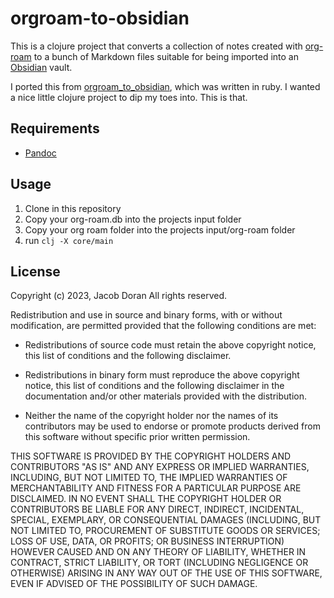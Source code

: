 # orgroam-to-obsidian

This is a clojure project that converts a collection of notes created with
[org-roam](https://www.orgroam.com/) to a bunch of Markdown files suitable for being
imported into an [Obsidian](https://obsidian.md) vault.

I ported this from [orgroam_to_obsidian](https://github.com/goshatch/orgroam_to_obsidian),
which was written in ruby. I wanted a nice little clojure project to dip my toes
into. This is that.

## Requirements

- [Pandoc](https://pandoc.org/)

## Usage

1. Clone in this repository
3. Copy your org-roam.db into the projects input folder
4. Copy your org roam folder into the projects input/org-roam folder
6. run ```clj -X core/main```

## License

Copyright (c) 2023, Jacob Doran
All rights reserved.

Redistribution and use in source and binary forms, with or without
modification, are permitted provided that the following conditions are met:

* Redistributions of source code must retain the above copyright notice, this
  list of conditions and the following disclaimer.

* Redistributions in binary form must reproduce the above copyright notice,
  this list of conditions and the following disclaimer in the documentation
  and/or other materials provided with the distribution.

* Neither the name of the copyright holder nor the names of its
  contributors may be used to endorse or promote products derived from
  this software without specific prior written permission.

THIS SOFTWARE IS PROVIDED BY THE COPYRIGHT HOLDERS AND CONTRIBUTORS "AS IS"
AND ANY EXPRESS OR IMPLIED WARRANTIES, INCLUDING, BUT NOT LIMITED TO, THE
IMPLIED WARRANTIES OF MERCHANTABILITY AND FITNESS FOR A PARTICULAR PURPOSE ARE
DISCLAIMED. IN NO EVENT SHALL THE COPYRIGHT HOLDER OR CONTRIBUTORS BE LIABLE
FOR ANY DIRECT, INDIRECT, INCIDENTAL, SPECIAL, EXEMPLARY, OR CONSEQUENTIAL
DAMAGES (INCLUDING, BUT NOT LIMITED TO, PROCUREMENT OF SUBSTITUTE GOODS OR
SERVICES; LOSS OF USE, DATA, OR PROFITS; OR BUSINESS INTERRUPTION) HOWEVER
CAUSED AND ON ANY THEORY OF LIABILITY, WHETHER IN CONTRACT, STRICT LIABILITY,
OR TORT (INCLUDING NEGLIGENCE OR OTHERWISE) ARISING IN ANY WAY OUT OF THE USE
OF THIS SOFTWARE, EVEN IF ADVISED OF THE POSSIBILITY OF SUCH DAMAGE.
